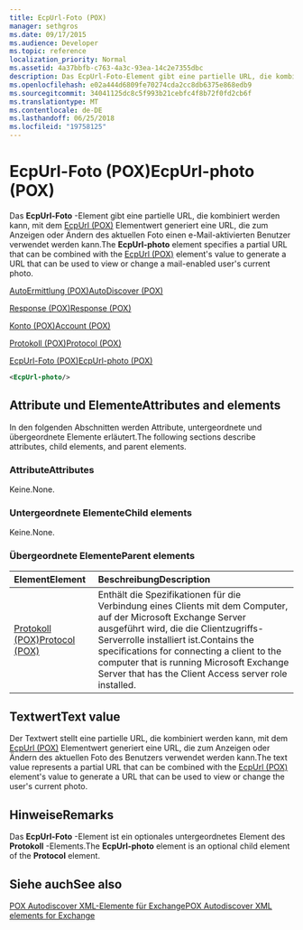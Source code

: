 ```yaml
---
title: EcpUrl-Foto (POX)
manager: sethgros
ms.date: 09/17/2015
ms.audience: Developer
ms.topic: reference
localization_priority: Normal
ms.assetid: 4a37bbfb-c763-4a3c-93ea-14c2e7355dbc
description: Das EcpUrl-Foto-Element gibt eine partielle URL, die kombiniert werden kann, mit dem EcpUrl (POX) Elementwert generiert eine URL, die zum Anzeigen oder Ändern des aktuellen Foto einen e-Mail-aktivierten Benutzer verwendet werden kann.
ms.openlocfilehash: e02a444d6809fe70274cda2cc8db6375e868edb9
ms.sourcegitcommit: 34041125dc8c5f993b21cebfc4f8b72f0fd2cb6f
ms.translationtype: MT
ms.contentlocale: de-DE
ms.lasthandoff: 06/25/2018
ms.locfileid: "19758125"
---
```

# <a name="ecpurl-photo-pox"></a><span data-ttu-id="e0549-103">EcpUrl-Foto (POX)</span><span class="sxs-lookup"><span data-stu-id="e0549-103">EcpUrl-photo (POX)</span></span>

<span data-ttu-id="e0549-104">Das **EcpUrl-Foto** -Element gibt eine partielle URL, die kombiniert werden kann, mit dem [EcpUrl (POX)](ecpurl-pox.md) Elementwert generiert eine URL, die zum Anzeigen oder Ändern des aktuellen Foto einen e-Mail-aktivierten Benutzer verwendet werden kann.</span><span class="sxs-lookup"><span data-stu-id="e0549-104">The **EcpUrl-photo** element specifies a partial URL that can be combined with the [EcpUrl (POX)](ecpurl-pox.md) element's value to generate a URL that can be used to view or change a mail-enabled user's current photo.</span></span> 
  
[<span data-ttu-id="e0549-105">AutoErmittlung (POX)</span><span class="sxs-lookup"><span data-stu-id="e0549-105">AutoDiscover (POX)</span></span>](autodiscover-pox.md)
  
[<span data-ttu-id="e0549-106">Response (POX)</span><span class="sxs-lookup"><span data-stu-id="e0549-106">Response (POX)</span></span>](response-pox.md)
  
[<span data-ttu-id="e0549-107">Konto (POX)</span><span class="sxs-lookup"><span data-stu-id="e0549-107">Account (POX)</span></span>](account-pox.md)
  
[<span data-ttu-id="e0549-108">Protokoll (POX)</span><span class="sxs-lookup"><span data-stu-id="e0549-108">Protocol (POX)</span></span>](protocol-pox.md)
  
[<span data-ttu-id="e0549-109">EcpUrl-Foto (POX)</span><span class="sxs-lookup"><span data-stu-id="e0549-109">EcpUrl-photo (POX)</span></span>](ecpurl-photo-pox.md)
  
```XML
<EcpUrl-photo/>
```

## <a name="attributes-and-elements"></a><span data-ttu-id="e0549-110">Attribute und Elemente</span><span class="sxs-lookup"><span data-stu-id="e0549-110">Attributes and elements</span></span>

<span data-ttu-id="e0549-111">In den folgenden Abschnitten werden Attribute, untergeordnete und übergeordnete Elemente erläutert.</span><span class="sxs-lookup"><span data-stu-id="e0549-111">The following sections describe attributes, child elements, and parent elements.</span></span>
  
### <a name="attributes"></a><span data-ttu-id="e0549-112">Attribute</span><span class="sxs-lookup"><span data-stu-id="e0549-112">Attributes</span></span>

<span data-ttu-id="e0549-113">Keine.</span><span class="sxs-lookup"><span data-stu-id="e0549-113">None.</span></span>
  
### <a name="child-elements"></a><span data-ttu-id="e0549-114">Untergeordnete Elemente</span><span class="sxs-lookup"><span data-stu-id="e0549-114">Child elements</span></span>

<span data-ttu-id="e0549-115">Keine.</span><span class="sxs-lookup"><span data-stu-id="e0549-115">None.</span></span>
  
### <a name="parent-elements"></a><span data-ttu-id="e0549-116">Übergeordnete Elemente</span><span class="sxs-lookup"><span data-stu-id="e0549-116">Parent elements</span></span>

|<span data-ttu-id="e0549-117">**Element**</span><span class="sxs-lookup"><span data-stu-id="e0549-117">**Element**</span></span>|<span data-ttu-id="e0549-118">**Beschreibung**</span><span class="sxs-lookup"><span data-stu-id="e0549-118">**Description**</span></span>|
|:-----|:-----|
|[<span data-ttu-id="e0549-119">Protokoll (POX)</span><span class="sxs-lookup"><span data-stu-id="e0549-119">Protocol (POX)</span></span>](protocol-pox.md) <br/> |<span data-ttu-id="e0549-120">Enthält die Spezifikationen für die Verbindung eines Clients mit dem Computer, auf der Microsoft Exchange Server ausgeführt wird, die die Clientzugriffs-Serverrolle installiert ist.</span><span class="sxs-lookup"><span data-stu-id="e0549-120">Contains the specifications for connecting a client to the computer that is running Microsoft Exchange Server that has the Client Access server role installed.</span></span>  <br/> |
   
## <a name="text-value"></a><span data-ttu-id="e0549-121">Textwert</span><span class="sxs-lookup"><span data-stu-id="e0549-121">Text value</span></span>

<span data-ttu-id="e0549-122">Der Textwert stellt eine partielle URL, die kombiniert werden kann, mit dem [EcpUrl (POX)](ecpurl-pox.md) Elementwert generiert eine URL, die zum Anzeigen oder Ändern des aktuellen Foto des Benutzers verwendet werden kann.</span><span class="sxs-lookup"><span data-stu-id="e0549-122">The text value represents a partial URL that can be combined with the [EcpUrl (POX)](ecpurl-pox.md) element's value to generate a URL that can be used to view or change the user's current photo.</span></span> 
  
## <a name="remarks"></a><span data-ttu-id="e0549-123">Hinweise</span><span class="sxs-lookup"><span data-stu-id="e0549-123">Remarks</span></span>

<span data-ttu-id="e0549-124">Das **EcpUrl-Foto** -Element ist ein optionales untergeordnetes Element des **Protokoll** -Elements.</span><span class="sxs-lookup"><span data-stu-id="e0549-124">The **EcpUrl-photo** element is an optional child element of the **Protocol** element.</span></span> 
  
## <a name="see-also"></a><span data-ttu-id="e0549-125">Siehe auch</span><span class="sxs-lookup"><span data-stu-id="e0549-125">See also</span></span>



[<span data-ttu-id="e0549-126">POX Autodiscover XML-Elemente für Exchange</span><span class="sxs-lookup"><span data-stu-id="e0549-126">POX Autodiscover XML elements for Exchange</span></span>](pox-autodiscover-xml-elements-for-exchange.md)

